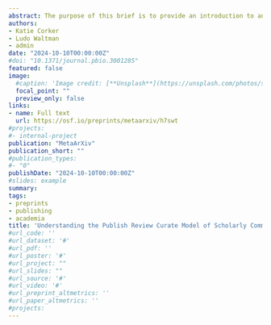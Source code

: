 ```yaml
---
abstract: The purpose of this brief is to provide an introduction to an increasingly popular way of communicating outputs of research: the Publish-Review-Curate model. This model came into practice in the early 2000s and it is now beginning to grow more rapidly. Here we explain the model for the benefit of researchers research funders research institutions and others in the scholarly communication ecosystem, and we provide data on uptake of the model to date. 
authors:
- Katie Corker 
- Ludo Waltman
- admin
date: "2024-10-10T00:00:00Z"
#doi: "10.1371/journal.pbio.3001285"
featured: false
image:
  #caption: 'Image credit: [**Unsplash**](https://unsplash.com/photos/s9CC2SKySJM)'
  focal_point: ""
  preview_only: false
links:
- name: Full text
  url: https://osf.io/preprints/metaarxiv/h7swt
#projects:
#- internal-project
publication: "MetaArXiv"
publication_short: ""
#publication_types:
#- "0"
publishDate: "2024-10-10T00:00:00Z"
#slides: example
summary: 
tags:
- preprints
- publishing
- academia
title: 'Understanding the Publish Review Curate Model of Scholarly Communication'
#url_code: ''
#url_dataset: '#'
#url_pdf: ''
#url_poster: '#'
#url_project: ""
#url_slides: ""
#url_source: '#'
#url_video: '#'
#url_preprint_altmetrics: ''
#url_paper_altmetrics: ''
#projects:
---
```


